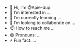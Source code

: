 - 👋 Hi, I’m @Apie-dup
- 👀 I’m interested in ...
- 🌱 I’m currently learning ...
- 💞️ I’m looking to collaborate on ...
- 📫 How to reach me ...
- 😄 Pronouns: ...
- ⚡ Fun fact: ...

<!---
Apie-dup/Apie-dup is a ✨ special ✨ repository because its `README.md` (this file) appears on your GitHub profile.
You can click the Preview link to take a look at your changes.
--->

